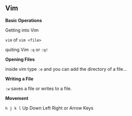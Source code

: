 ## Vim 

**Basic Operations**  

Getting into Vim  

`vim` of `vim <file>`

quiting Vim `:q` or `:q!`

**Opening Files**  

inside vim type `:e` and you can add the directory of a file...

**Writing a File**

`:w` saves a file or writes to a file.

**Movement** 

`h j k l` Up Down Left Right or Arrow Keys